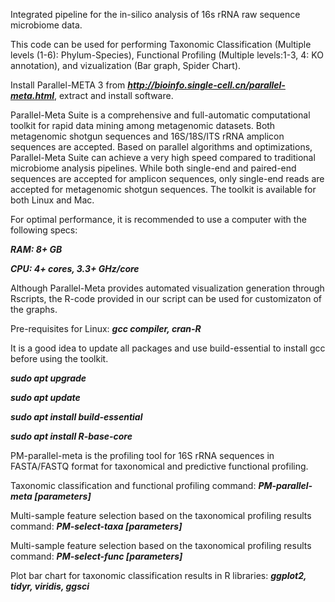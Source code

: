 Integrated pipeline for the in-silico analysis of 16s rRNA raw sequence microbiome data.


This code can be used for performing Taxonomic Classification (Multiple levels (1-6): Phylum-Species), Functional Profiling (Multiple levels:1-3, 4: KO annotation), and vizualization (Bar graph, Spider Chart).


Install Parallel-META 3 from **_http://bioinfo.single-cell.cn/parallel-meta.html_**, extract and install software.


Parallel-Meta Suite is a comprehensive and full-automatic computational toolkit for rapid data mining among metagenomic datasets. Both metagenomic shotgun sequences and 16S/18S/ITS rRNA amplicon sequences are accepted. Based on parallel algorithms and optimizations, Parallel-Meta Suite can achieve a very high speed compared to traditional microbiome analysis pipelines. While both single-end and paired-end sequences are accepted for amplicon sequences, only single-end reads are accepted for metagenomic shotgun sequences. The toolkit is available for both Linux and Mac.


For optimal performance, it is recommended to use a computer with the following specs:

**_RAM: 8+ GB_**

**_CPU: 4+ cores, 3.3+ GHz/core_**


Although Parallel-Meta provides automated visualization generation through Rscripts, the R-code provided in our script can be used for customizaton of the graphs.


Pre-requisites for Linux:
**_gcc compiler, cran-R_**


It is a good idea to update all packages and use build-essential to install gcc before using the toolkit.


**_sudo apt upgrade_**

**_sudo apt update_**

**_sudo apt install build-essential_**

**_sudo apt install R-base-core_**


PM-parallel-meta is the profiling tool for 16S rRNA sequences in FASTA/FASTQ format for taxonomical and predictive functional profiling.


Taxonomic classification and functional profiling command: **_PM-parallel-meta [parameters]_**


Multi-sample feature selection based on the taxonomical profiling results command: **_PM-select-taxa [parameters]_**


Multi-sample feature selection based on the taxonomical profiling results command: **_PM-select-func [parameters]_**


Plot bar chart for taxonomic classification results in R libraries: **_ggplot2, tidyr, viridis, ggsci_**
